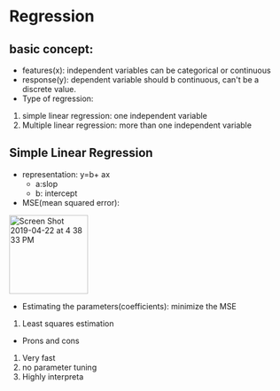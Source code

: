 # Regression
## basic concept:
* features(x): independent variables can be categorical or continuous
* response(y): dependent variable should b continuous, can't be a discrete value.
* Type of regression:
1. simple linear regression: one independent variable
2. Multiple linear regression: more than one independent variable

## Simple Linear Regression
* representation: y=b+ ax
  * a:slop
  * b: intercept
* MSE(mean squared error): 
<img width="142" alt="Screen Shot 2019-04-22 at 4 38 33 PM" src="https://user-images.githubusercontent.com/27160394/56528401-1f97a680-651d-11e9-8c6e-5a6e8d58365c.png">

* Estimating the parameters(coefficients): minimize the MSE
 1. Least squares estimation
 

* Prons and cons
1. Very fast
2. no parameter tuning
3. Highly interpreta


